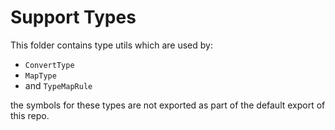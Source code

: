 # Support Types

This folder contains type utils which are used by:

- `ConvertType`
- `MapType`
- and `TypeMapRule`

the symbols for these types are not exported as part of the default export of this repo.
